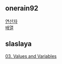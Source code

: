 <h2>onerain92</h2><a href="https://www.notion.so/01d1a0a9646a4e178ba2e511080c430b">연산자</a><br><a href="https://www.notion.so/d8d49ef275d64f02bcaabfbbf5859782">배열</a><h2>slaslaya</h2><a href="https://slaplace.notion.site/03-Values-and-Variables-383a9f23314245889bbf149819e39386">03. Values and Variables</a>